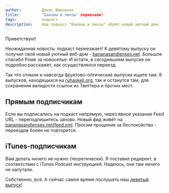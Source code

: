 ```yaml
---
author:         Денис Шевченко
title:          "Бананы и линзы" переехали!
tags:           подкаст
description:    Наш подкаст "Бананы и линзы" обрёл новый уютный дом.
---
```


Приветствую!

Неожиданная новость: подкаст переезжает! К девятому выпуску он получил свой новый уютный веб-дом - [bananasandlenses.net](http://bananasandlenses.net). Большое спасибо Роме за новоселье. И кстати, в сегодняшнем выпуске он подробно расскажет, как осуществлялся переезд.

Так что отныне и навсегда фруктово-оптические выпуски ищите там. 8 выпусков, находящихся на [ruhaskell.org](http://ruhaskell.org/categories/cast.html), так и останутся там, для сохранения валидости ссылок из Твиттера и прочих мест.

## Прямым подписчикам

Если вы подписались на подкаст напрямую, через явное указание Feed URL - переподпишитесь заново. Новый фид живёт на [bananasandlenses.net/feed.xml](http://bananasandlenses.net/feed.xml). Просим прощения за беспокойство - переездов более не повторится.

## iTunes-подписчикам

Вам делать ничего не нужно (теоретически). Я поставил редирект, в соответствии с iTunes Podcast инструкцией. Надеюсь, они там ничего не напутали.

Собственно, всё. А сейчас самое время послушать наш [девятый выпуск](http://bananasandlenses.net/episode009)!